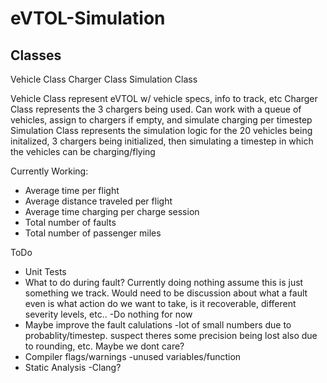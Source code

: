 # eVTOL-Simulation

Classes
---------
Vehicle Class
Charger Class
Simulation Class

Vehicle Class represent eVTOL w/ vehicle specs, info to track, etc
Charger Class represents the 3 chargers being used. Can work with a queue of vehicles, assign to chargers if empty, and simulate charging per timestep
Simulation Class represents the simulation logic for the 20 vehicles being initalized, 3 chargers being initialized, then simulating a timestep in which the vehicles can be charging/flying

Currently Working:
- Average time per flight
- Average distance traveled per flight
- Average time charging per charge session
- Total number of faults
- Total number of passenger miles


ToDo
- Unit Tests
- What to do during fault? Currently doing nothing assume this is just something we track. Would need to be discussion about what a fault even is
    what action do we want to take, is it recoverable, different severity levels, etc..
    -Do nothing for now
- Maybe improve the fault calulations
    -lot of small numbers due to probablity/timestep. suspect theres some precision being lost also due to rounding, etc. Maybe we dont care?
- Compiler flags/warnings
    -unused variables/function
- Static Analysis 
    -Clang?
